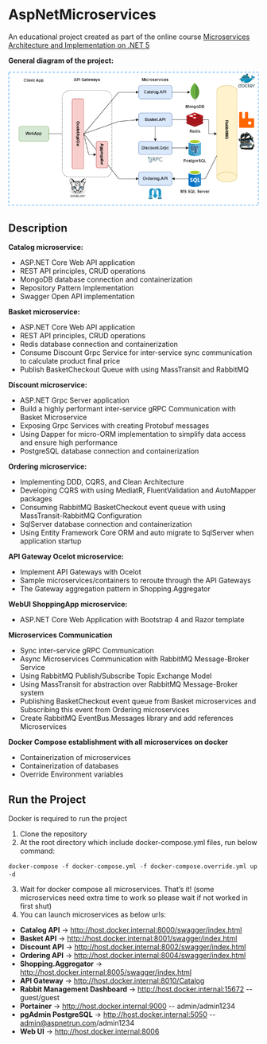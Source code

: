 # AspNetMicroservices
An educational project created as part of the online course [Microservices Architecture and Implementation on .NET 5](https://www.udemy.com/course/microservices-architecture-and-implementation-on-dotnet/)

**General diagram of the project:**

![alt text](https://github.com/onter7/AspNetMicroservices/blob/main/diagram.png?raw=true)

## Description

**Catalog microservice:**
- ASP.NET Core Web API application
- REST API principles, CRUD operations
- MongoDB database connection and containerization
- Repository Pattern Implementation
- Swagger Open API implementation

**Basket microservice:**
- ASP.NET Core Web API application
- REST API principles, CRUD operations
- Redis database connection and containerization
- Consume Discount Grpc Service for inter-service sync communication to calculate product final price
- Publish BasketCheckout Queue with using MassTransit and RabbitMQ

**Discount microservice:**
- ASP.NET Grpc Server application
- Build a highly performant inter-service gRPC Communication with Basket Microservice
- Exposing Grpc Services with creating Protobuf messages
- Using Dapper for micro-ORM implementation to simplify data access and ensure high performance
- PostgreSQL database connection and containerization

**Ordering microservice:**
- Implementing DDD, CQRS, and Clean Architecture
- Developing CQRS with using MediatR, FluentValidation and AutoMapper packages
- Consuming RabbitMQ BasketCheckout event queue with using MassTransit-RabbitMQ Configuration
- SqlServer database connection and containerization
- Using Entity Framework Core ORM and auto migrate to SqlServer when application startup

**API Gateway Ocelot microservice:**
- Implement API Gateways with Ocelot
- Sample microservices/containers to reroute through the API Gateways
- The Gateway aggregation pattern in Shopping.Aggregator

**WebUI ShoppingApp microservice:**
- ASP.NET Core Web Application with Bootstrap 4 and Razor template

**Microservices Communication**
- Sync inter-service gRPC Communication
- Async Microservices Communication with RabbitMQ Message-Broker Service
- Using RabbitMQ Publish/Subscribe Topic Exchange Model
- Using MassTransit for abstraction over RabbitMQ Message-Broker system
- Publishing BasketCheckout event queue from Basket microservices and Subscribing this event from Ordering microservices
- Create RabbitMQ EventBus.Messages library and add references Microservices

**Docker Compose establishment with all microservices on docker**
- Containerization of microservices
- Containerization of databases
- Override Environment variables

## Run the Project
Docker is required to run the project

1. Clone the repository
2. At the root directory which include docker-compose.yml files, run below command:
```
docker-compose -f docker-compose.yml -f docker-compose.override.yml up -d
```
3. Wait for docker compose all microservices. That’s it! (some microservices need extra time to work so please wait if not worked in first shut)
4. You can launch microservices as below urls:
- **Catalog API** -> http://host.docker.internal:8000/swagger/index.html
- **Basket API** -> http://host.docker.internal:8001/swagger/index.html
- **Discount API** -> http://host.docker.internal:8002/swagger/index.html
- **Ordering API** -> http://host.docker.internal:8004/swagger/index.html
- **Shopping.Aggregator** -> http://host.docker.internal:8005/swagger/index.html
- **API Gateway** -> http://host.docker.internal:8010/Catalog
- **Rabbit Management Dashboard** -> http://host.docker.internal:15672 -- guest/guest
- **Portainer** -> http://host.docker.internal:9000 -- admin/admin1234
- **pgAdmin PostgreSQL** -> http://host.docker.internal:5050 -- admin@aspnetrun.com/admin1234
- **Web UI** -> http://host.docker.internal:8006
